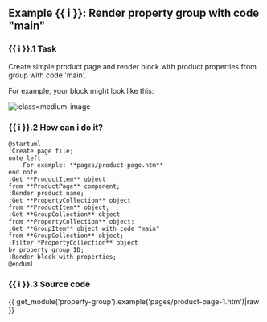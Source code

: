 ## Example {{ i }}: Render property group with code "main" 

### {{ i }}.1 Task

Create simple product page and render block with product properties from group with code 'main'.

For example, your block might look like this:

![](./../../../assets/images/fronend-property-group-2.png ':class=medium-image')

### {{ i }}.2 How can i do it?

```plantuml
@startuml
:Create page file;
note left
    For example: **pages/product-page.htm**
end note
:Get **ProductItem** object
from **ProductPage** component;
:Render product name;
:Get **PropertyCollection** object
from **ProductItem** object;
:Get **GroupCollection** object
from **PropertyCollection** object;
:Get **GroupItem** object with code "main"
from **GroupCollection** object;
:Filter *PropertyCollection** object
by property group ID;
:Render block with properties;
@enduml
```

### {{ i }}.3 Source code

{{ get_module('property-group').example('pages/product-page-1.htm')|raw }}
